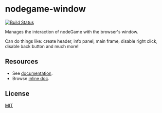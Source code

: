 # nodegame-window

[![Build Status](https://travis-ci.org/nodeGame/nodegame-window.png?branch=master)](https://travis-ci.org/nodeGame/nodegame-window)

Manages the interaction of nodeGame with the browser's window. 

Can do things like: create header, info panel, main frame, disable right click, disable back button and much more!

## Resources

- See [documentation](https://github.com/nodeGame/nodegame/wiki).
- Browse [inline doc](http://nodegame.github.io/nodegame-window/).


## License

[MIT](LICENSE)

